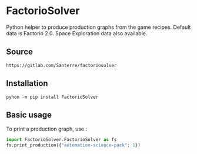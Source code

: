 # FactorioSolver

Python helper to produce production graphs from the game recipes. Default data is Factorio 2.0. Space Exploration data also available.

## Source

`https://gitlab.com/Santerre/factoriosolver`

## Installation

`pyhon -m pip install FactorioSolver`

## Basic usage

To print a production graph, use : 
```py
import FactorioSolver.FactorioSolver as fs
fs.print_production({"automation-science-pack": 1})
```

